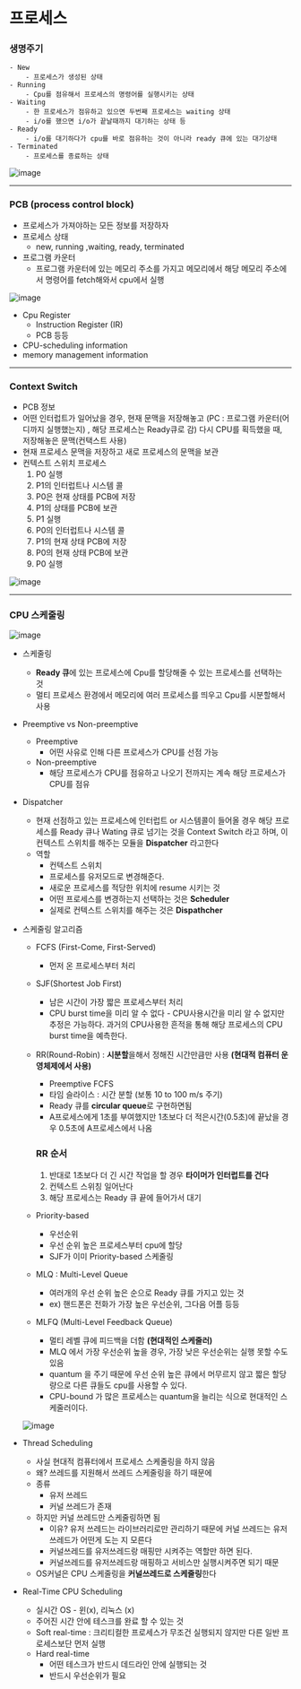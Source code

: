 # 프로세스

### 생명주기
```
- New
    - 프로세스가 생성된 상태
- Running
    - Cpu를 점유해서 프로세스의 명령어를 실행시키는 상태
- Waiting
    - 한 프로세스가 점유하고 있으면 두번째 프로세스는 waiting 상태
    - i/o를 했으면 i/o가 끝날때까지 대기하는 상태 등
- Ready
    - i/o를 대기하다가 cpu를 바로 점유하는 것이 아니라 ready 큐에 있는 대기상태
- Terminated
    - 프로세스를 종료하는 상태
```

![image](https://user-images.githubusercontent.com/76584547/196720347-7201f7c2-fddc-4c70-aa2c-1a4c002afc75.png)
   
---

### PCB (process control block)
- 프로세스가 가져야하는 모든 정보를 저장하자
- 프로세스 상태
    - new, running ,waiting, ready, terminated
- 프로그램 카운터
    - 프로그램 카운터에 있는 메모리 주소를 가지고 메모리에서 해당 메모리 주소에서 명령어를 fetch해와서 cpu에서 실행
        
![image](https://user-images.githubusercontent.com/76584547/196720310-a9dd6939-d8a6-4a50-a669-fe967020403e.png)
        
- Cpu Register
    - Instruction Register (IR)
    - PCB 등등
- CPU-scheduling information
- memory management information

---

### Context Switch
- PCB 정보
- 어떤 인터럽트가 일어났을 경우, 현재 문맥을 저장해놓고 (PC : 프로그램 카운터(어디까지 실행했는지) , 해당 프로세스는 Ready큐로 감) 다시 CPU를 획득했을 때, 저장해놓은 문맥(컨택스트 사용)
- 현재 프로세스 문맥을 저장하고 새로 프로세스의 문맥을 보관
- 컨텍스트 스위치 프로세스
    1. P0 실행
    2. P1의 인터럽트나 시스템 콜
    3. P0은 현재 상태를 PCB에 저장
    4. P1의 상태를 PCB에 보관
    5. P1 실행
    6. P0의 인터럽트나 시스템 콜
    7. P1의 현재 상태 PCB에 저장
    8. P0의 현재 상태 PCB에 보관
    9. P0 실행
     
 ![image](https://user-images.githubusercontent.com/76584547/196720225-4da89f9d-6782-4f7a-a93a-82ec5b51f40d.png)

---

### CPU 스케줄링

![image](https://user-images.githubusercontent.com/76584547/201706368-89742077-b1ba-4b21-9379-ce086a599f42.png)

- 스케줄링
    - **Ready 큐**에 있는 프로세스에 Cpu를 할당해줄 수 있는 프로세스를 선택하는 것
    - 멀티 프로세스 환경에서 메모리에 여러 프로세스를 띄우고 Cpu를 시분할해서 사용
- Preemptive vs Non-preemptive
    - Preemptive
        - 어떤 사유로 인해 다른 프로세스가 CPU를 선점 가능
    - Non-preemptive
        - 해당 프로세스가 CPU를 점유하고 나오기 전까지는 계속 해당 프로세스가 CPU를 점유
- Dispatcher
    - 현재 선점하고 있는 프로세스에 인터럽트 or 시스템콜이 들어올 경우 해당 프로세스를 Ready 큐나 Wating 큐로 넘기는 것을 Context Switch 라고 하며, 이 컨텍스트 스위치를 해주는 모듈을 **Dispatcher** 라고한다
    - 역할
        - 컨텍스트 스위치
        - 프로세스를 유저모드로 변경해준다.
        - 새로운 프로세스를 적당한 위치에 resume 시키는 것
        - 어떤 프로세스를 변경하는지 선택하는 것은 **Scheduler**
        - 실제로 컨텍스트 스위치를 해주는 것은 **Dispathcher**

- 스케줄링 알고리즘
    - FCFS (First-Come, First-Served)
        - 먼저 온 프로세스부터 처리
    - SJF(Shortest Job First)
        - 남은 시간이 가장 짧은 프로세스부터 처리
        - CPU burst time을 미리 알 수 없다 - CPU사용시간을 미리 알 수 없지만 추정은 가능하다. 과거의 CPU사용한 흔적을 통해 해당 프로세스의 CPU burst time을 예측한다.
    - RR(Round-Robin) : **시분할**을해서 정해진 시간만큼만 사용 **(현대적 컴퓨터 운영체제에서 사용)**
        - Preemptive FCFS
        - 타임 슬라이스 : 시간 분할 (보통 10 to 100 m/s 주기)
        - Ready 큐를 **circular queue**로 구현하면됨
        - A프로세스에게 1초를 부여했지만 1초보다 더 적은시간(0.5초)에 끝났을 경우 0.5초에 A프로세스에서 나옴
        
        ### RR 순서
        
        1. 반대로 1초보다 더 긴 시간 작업을 할 경우 **타이머가 인터럽트를 건다** 
        2. 컨텍스트 스위칭 일어난다
        3. 해당 프로세스는 Ready 큐 끝에 들어가서 대기
    - Priority-based
        - 우선순위
        - 우선 순위 높은 프로세스부터 cpu에 할당
        - SJF가 이미 Priority-based 스케줄링
    - MLQ : Multi-Level Queue
        - 여러개의 우선 순위 높은 순으로 Ready 큐를 가지고 있는 것
        - ex) 핸드폰은 전화가 가장 높은 우선순위, 그다음 어플 등등
    - MLFQ (Multi-Level Feedback Queue)
        - 멀티 레벨 큐에 피드백을 더함 **(현대적인 스케줄러)**
        - MLQ 에서 가장 우선순위 높을 경우, 가장 낮은 우선순위는 실행 못할 수도 있음
        - quantum 을 주기 때문에 우선 순위 높은 큐에서 머무르지 않고 짧은 할당량으로 다른 큐들도 cpu를 사용할 수 있다.
        - CPU-bound 가 많은 프로세스는 quantum을 늘리는 식으로 현대적인 스케줄러이다.
        
    ![image](https://user-images.githubusercontent.com/76584547/202231670-cc92fd01-801d-48f9-8e8c-b6d6b6ceafa7.png)

- Thread Scheduling
    - 사실 현대적 컴퓨터에서 프로세스 스케줄링을 하지 않음
    - 왜? 쓰레드를 지원해서 쓰레드 스케줄링을 하기 때문에
    - 종류
        - 유저 쓰레드
        - 커널 쓰레드가 존재
    - 하지만 커널 쓰레드만 스케줄링하면 됨
        - 이유? 유저 쓰레드는 라이브러리로만 관리하기 때문에 커널 쓰레드는 유저 쓰레드가 어떤게 도는 지 모른다
        - 커널쓰레드를 유저쓰레드랑 매핑만 시켜주는 역할만 하면 된다.
        - 커널쓰레드를 유저쓰레드랑 매핑하고 서비스만 실행시켜주면 되기 때문
    - OS커널은 CPU 스케줄링을 **커널쓰레드로 스케줄링**한다

- Real-Time CPU Scheduling
    - 실시간 OS - 윈(x), 리눅스 (x)
    - 주어진 시간 안에 테스크를 완료 할 수 있는 것
    - Soft real-time : 크리티컬한 프로세스가 무조건 실행되지 않지만 다른 일반 프로세스보단 먼저 실행
    - Hard real-time
        - 어떤 테스크가 반드시 데드라인 안에 실행되는 것
        - 반드시 우선순위가 필요
